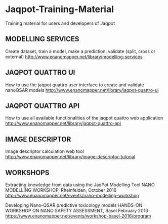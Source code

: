 # Jaqpot-Training-Material
Training material for users and developers of Jaqpot

MODELLING SERVICES
--------------------------------------------------------------------------------------------------------
Create dataset, train a model, make a prediction, validate (split, cross or external)
http://www.enanomapper.net/library/modelling-services

JAQPOT QUATTRO UI
--------------------------------------------------------------------------------------------------------
How to use the jaqpot quattro user interface to create and validate nanoQSAR models
http://www.enanomapper.net/library/jaqpot-quattro-ui

JAQPOT QUATTRO API
--------------------------------------------------------------------------------------------------------
How to use all available functionalities of the jaqpot quattro web application
http://www.enanomapper.net/library/jaqpot-quattro-api

IMAGE DESCRIPTOR 
--------------------------------------------------------------------------------------------------------
Image descriptor calculation web tool
http://www.enanomapper.net/library/image-descriptor-tutorial

WORKSHOPS
-------------
Extracting knowledge from data using the JaqPot Modelling Tool
NANO MODELLING WORKSHOP, Rheinfelden, October 2016
http://www.enanomapper.net/events/nano-modelling-workshop

Developing Nano-QSAR predictive toxicology models
HANDS-ON WORKSHOP ON NANO SAFETY ASSESSMENT, Basel February 2016
https://www.enanomapper.net/events/workshop-basel-2016/program
